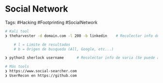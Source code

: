 # Social Network 

Tags: #Hacking #Footprinting #SocialNetwork 

```bash 
# Kali tool
❯ theharvester -d domain.com -l 200 -b linkedin    # Recolectar info de una red social 

	# l = Limite de resultados 
	# b = Origen de busqueda (All, Google, etc...)

❯ python3 sherlock username      # Recolectar info de varia (Se puede agregar nombre y apellido)

# Más tools
❯ https://www.social-searcher.com
❯ UserRecon en https://github.com  
```